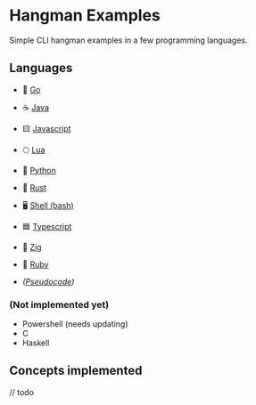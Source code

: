 # Hangman Examples

Simple CLI hangman examples in a few programming languages.

## Languages

- 🐹 [Go](./src/hangman.go)
- ☕ [Java](./src/hangman.java)
- 🟨 [Javascript](./src/hangman.js)
- 🌕 [Lua](./src/hangman.lua)
- 🐍 [Python](./src/hangman.py)
- 🦀 [Rust](./src/hangman.rs)
- 🖥️ [Shell (bash)](./src/hangman.sh)
- 🟦 [Typescript](./src/hangman.ts)
- 🦎 [Zig](./src/hangman.zig)
- 💎 [Ruby](./src/hangman.rb)

- *([Pseudocode](./src/hangman.pseudo))*

### (Not implemented yet)

- Powershell (needs updating)
- C
- Haskell

## Concepts implemented

// todo


